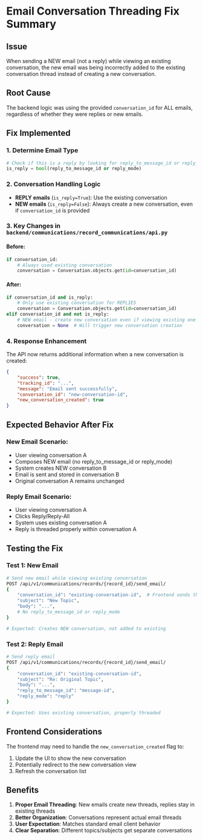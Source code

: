 # Email Conversation Threading Fix Summary

## Issue
When sending a NEW email (not a reply) while viewing an existing conversation, the new email was being incorrectly added to the existing conversation thread instead of creating a new conversation.

## Root Cause
The backend logic was using the provided `conversation_id` for ALL emails, regardless of whether they were replies or new emails.

## Fix Implemented

### 1. **Determine Email Type**
```python
# Check if this is a reply by looking for reply_to_message_id or reply_mode
is_reply = bool(reply_to_message_id or reply_mode)
```

### 2. **Conversation Handling Logic**
- **REPLY emails** (`is_reply=True`): Use the existing conversation
- **NEW emails** (`is_reply=False`): Always create a new conversation, even if `conversation_id` is provided

### 3. **Key Changes in `backend/communications/record_communications/api.py`**

#### Before:
```python
if conversation_id:
    # Always used existing conversation
    conversation = Conversation.objects.get(id=conversation_id)
```

#### After:
```python
if conversation_id and is_reply:
    # Only use existing conversation for REPLIES
    conversation = Conversation.objects.get(id=conversation_id)
elif conversation_id and not is_reply:
    # NEW email - create new conversation even if viewing existing one
    conversation = None  # Will trigger new conversation creation
```

### 4. **Response Enhancement**
The API now returns additional information when a new conversation is created:
```json
{
    "success": true,
    "tracking_id": "...",
    "message": "Email sent successfully",
    "conversation_id": "new-conversation-id",
    "new_conversation_created": true
}
```

## Expected Behavior After Fix

### New Email Scenario:
- User viewing conversation A
- Composes NEW email (no reply_to_message_id or reply_mode)
- System creates NEW conversation B
- Email is sent and stored in conversation B
- Original conversation A remains unchanged

### Reply Email Scenario:
- User viewing conversation A
- Clicks Reply/Reply-All
- System uses existing conversation A
- Reply is threaded properly within conversation A

## Testing the Fix

### Test 1: New Email
```bash
# Send new email while viewing existing conversation
POST /api/v1/communications/records/{record_id}/send_email/
{
    "conversation_id": "existing-conversation-id",  # Frontend sends this
    "subject": "New Topic",
    "body": "...",
    # No reply_to_message_id or reply_mode
}

# Expected: Creates NEW conversation, not added to existing
```

### Test 2: Reply Email
```bash
# Send reply email
POST /api/v1/communications/records/{record_id}/send_email/
{
    "conversation_id": "existing-conversation-id",
    "subject": "Re: Original Topic",
    "body": "...",
    "reply_to_message_id": "message-id",
    "reply_mode": "reply"
}

# Expected: Uses existing conversation, properly threaded
```

## Frontend Considerations
The frontend may need to handle the `new_conversation_created` flag to:
1. Update the UI to show the new conversation
2. Potentially redirect to the new conversation view
3. Refresh the conversation list

## Benefits
1. **Proper Email Threading**: New emails create new threads, replies stay in existing threads
2. **Better Organization**: Conversations represent actual email threads
3. **User Expectation**: Matches standard email client behavior
4. **Clear Separation**: Different topics/subjects get separate conversations